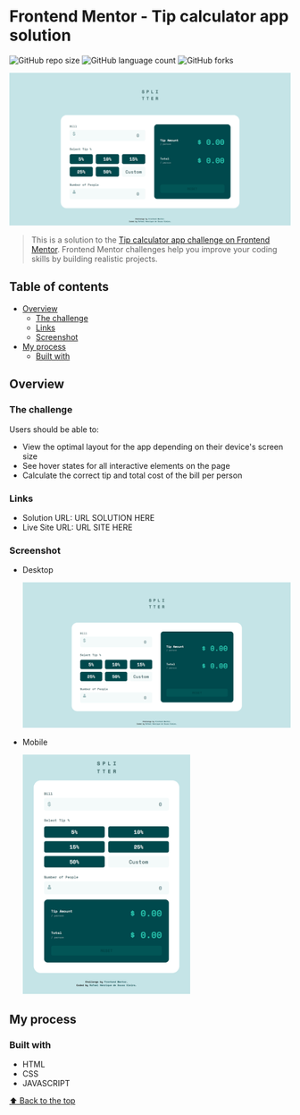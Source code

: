 # Frontend Mentor - Tip calculator app solution

![GitHub repo size](https://img.shields.io/github/repo-size/RafaelHDSV/Tip-Calculator-App?style=for-the-badge)
![GitHub language count](https://img.shields.io/github/languages/count/RafaelHDSV/Tip-Calculator-App?style=for-the-badge)
![GitHub forks](https://img.shields.io/github/forks/RafaelHDSV/Tip-Calculator-App?style=for-the-badge)

<img src="images/desktop.png" alt="desktop.png">

> This is a solution to the [Tip calculator app challenge on Frontend Mentor](https://www.frontendmentor.io/challenges/tip-calculator-app-ugJNGbJUX). Frontend Mentor challenges help you improve your coding skills by building realistic projects.

## Table of contents

- [Overview](#overview)
  - [The challenge](#the-challenge)
  - [Links](#links)
  - [Screenshot](#screenshot)
- [My process](#my-process)
  - [Built with](#built-with)

## Overview

### The challenge

Users should be able to:

- View the optimal layout for the app depending on their device's screen size
- See hover states for all interactive elements on the page
- Calculate the correct tip and total cost of the bill per person

### Links

- Solution URL: URL SOLUTION HERE
- Live Site URL: URL SITE HERE

### Screenshot

  - Desktop
  
    ![](images/desktop.png)
    
  - Mobile
    
    <img src="images/mobile.png" alt="mobile.png" width="300px">

## My process

### Built with

- HTML
- CSS
- JAVASCRIPT

[⬆ Back to the top](#frontend-mentor---tip-calculator-app-solution)<br>
